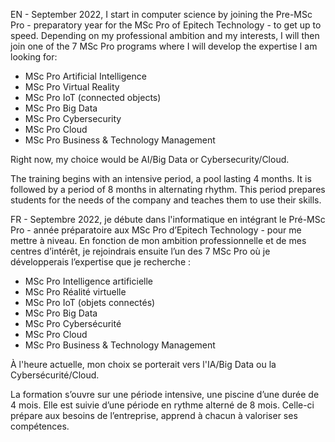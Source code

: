EN - September 2022, I start in computer science by joining the Pre-MSc Pro - preparatory year for the MSc Pro of Epitech Technology - to get up to speed. Depending on my professional ambition and my interests, I will then join one of the 7 MSc Pro programs where I will develop the expertise I am looking for:
  - MSc Pro Artificial Intelligence
  - MSc Pro Virtual Reality
  - MSc Pro IoT (connected objects)
  - MSc Pro Big Data
  - MSc Pro Cybersecurity
  - MSc Pro Cloud
  - MSc Pro Business & Technology Management

Right now, my choice would be AI/Big Data or Cybersecurity/Cloud.

The training begins with an intensive period, a pool lasting 4 months. It is followed by a period of 8 months in alternating rhythm. This period prepares students for the needs of the company and teaches them to use their skills.


FR - Septembre 2022, je débute dans l'informatique en intégrant le Pré-MSc Pro - année préparatoire aux MSc Pro d’Epitech Technology - pour me mettre à niveau. En fonction de mon ambition professionnelle et de mes centres d’intérêt, je rejoindrais ensuite l’un des 7 MSc Pro où je développerais l’expertise que je recherche :
  - MSc Pro Intelligence artificielle
  - MSc Pro Réalité virtuelle
  - MSc Pro IoT (objets connectés)
  - MSc Pro Big Data
  - MSc Pro Cybersécurité
  - MSc Pro Cloud
  - MSc Pro Business & Technology Management

À l'heure actuelle, mon choix se porterait vers l'IA/Big Data ou la Cybersécurité/Cloud.

La formation s’ouvre sur une période intensive, une piscine d’une durée de 4 mois. Elle est suivie d’une période en rythme alterné de 8 mois. Celle-ci prépare aux besoins de l’entreprise, apprend à chacun à valoriser ses compétences.

